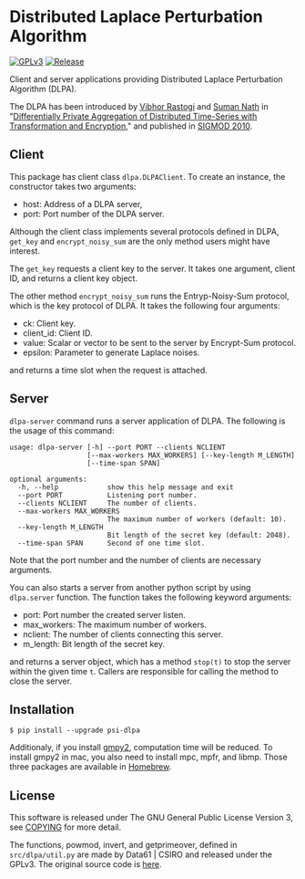 # Distributed Laplace Perturbation Algorithm
[![GPLv3](https://img.shields.io/badge/license-GPLv3-blue.svg)](https://www.gnu.org/copyleft/gpl.html)
[![Release](https://img.shields.io/badge/release-0.3.0-brightgreen.svg)](https://github.com/jkawamoto/psi-dlpa/releases/tag/0.3.0)

Client and server applications providing Distributed Laplace Perturbation
Algorithm (DLPA).

The DLPA has been introduced by
[Vibhor Rastogi](https://www.linkedin.com/in/vibhor-rastogi-6b680152)
and [Suman Nath](https://www.microsoft.com/en-us/research/people/sumann/)
in "[Differentially Private Aggregation of Distributed Time-Series with
Transformation and Encryption](http://dl.acm.org/citation.cfm?id=1807247),"
and published in [SIGMOD 2010](http://www.sigmod2010.org/index.shtml).

## Client
This package has client class `dlpa.DLPAClient`.
To create an instance, the constructor takes two arguments:

* host: Address of a DLPA server,
* port: Port number of the DLPA server.

Although the client class implements several protocols defined in DLPA,
`get_key` and `encrypt_noisy_sum` are the only method users might have interest.

The `get_key` requests a client key to the server.
It takes one argument, client ID, and returns a client key object.

The other method `encrypt_noisy_sum` runs the Entryp-Noisy-Sum protocol,
which is the key protocol of DLPA.
It takes the following four arguments:

* ck: Client key.
* client_id: Client ID.
* value: Scalar or vector to be sent to the server by Encrypt-Sum
  protocol.
* epsilon: Parameter to generate Laplace noises.

and returns a time slot when the request is attached.

## Server
`dlpa-server` command runs a server application of DLPA.
The following is the usage of this command:

```
usage: dlpa-server [-h] --port PORT --clients NCLIENT
                   [--max-workers MAX_WORKERS] [--key-length M_LENGTH]
                   [--time-span SPAN]

optional arguments:
  -h, --help            show this help message and exit
  --port PORT           Listening port number.
  --clients NCLIENT     The number of clients.
  --max-workers MAX_WORKERS
                        The maximum number of workers (default: 10).
  --key-length M_LENGTH
                        Bit length of the secret key (default: 2048).
  --time-span SPAN      Second of one time slot.
```

Note that the port number and the number of clients are necessary arguments.

You can also starts a server from another python script by using `dlpa.server`
function.
The function takes the following keyword arguments:

* port: Port number the created server listen.
* max_workers: The maximum number of workers.
* nclient: The number of clients connecting this server.
* m_length: Bit length of the secret key.

and returns a server object, which has a method `stop(t)` to stop the server
within the given time `t`.
Callers are responsible for calling the method to close the server.

## Installation
```
$ pip install --upgrade psi-dlpa
```

Additionaly, if you install [gmpy2](https://pypi.python.org/pypi/gmpy2),
computation time will be reduced.
To install gmpy2 in mac, you also need to install mpc, mpfr, and libmp.
Those three packages are available in [Homebrew](https://brew.sh/).

## License
This software is released under The GNU General Public License Version 3,
see [COPYING](COPYING) for more detail.

The functions, powmod, invert, and getprimeover, defined in `src/dlpa/util.py`
are made by Data61 | CSIRO and released under the GPLv3.
The original source code is
[here](https://github.com/n1analytics/python-paillier/blob/master/phe/util.py).
